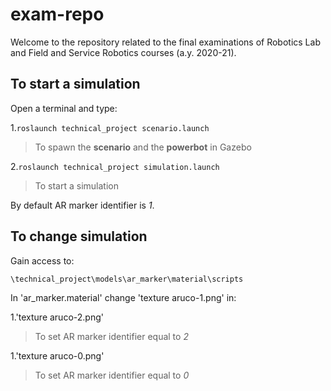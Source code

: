 # exam-repo
Welcome to the repository related to the final examinations of Robotics Lab and Field and Service Robotics courses (a.y. 2020-21).

## To start a simulation

Open a terminal and type:

1.`roslaunch technical_project scenario.launch`
>To spawn the **scenario** and the **powerbot** in Gazebo
 
2.`roslaunch technical_project simulation.launch`
>To start a simulation

By default AR marker identifier is *1*. 

## To change simulation

Gain access to:

`\technical_project\models\ar_marker\material\scripts`

In 'ar_marker.material' change 'texture aruco-1.png' in:

1.'texture aruco-2.png'
>To set AR marker identifier equal to *2*

1.'texture aruco-0.png'
>To set AR marker identifier equal to *0*
